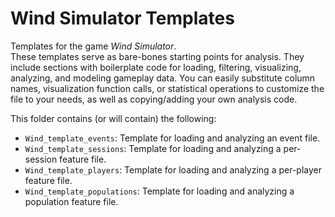# Wind Simulator Templates

Templates for the game _Wind Simulator_.  
These templates serve as bare-bones starting points for analysis.
They include sections with boilerplate code for loading, filtering, visualizing, analyzing, and modeling gameplay data.
You can easily substitute column names, visualization function calls, or statistical operations to customize the file to your needs, as well as copying/adding your own analysis code.

This folder contains (or will contain) the following:

- `Wind_template_events`: Template for loading and analyzing an event file.
- `Wind_template_sessions`: Template for loading and analyzing a per-session feature file.
- `Wind_template_players`: Template for loading and analyzing a per-player feature file.
- `Wind_template_populations`: Template for loading and analyzing a population feature file.
